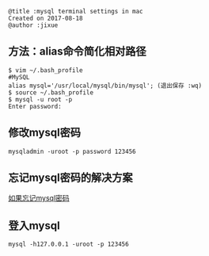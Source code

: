```
@title :mysql terminal settings in mac
Created on 2017-08-18
@author :jixue
```
## 方法：alias命令简化相对路径
```
$ vim ~/.bash_profile
#MySQL
alias mysql='/usr/local/mysql/bin/mysql'; (退出保存 :wq)
$ source ~/.bash_profile
$ mysql -u root -p
Enter password:
```

## 修改mysql密码
```
mysqladmin -uroot -p password 123456
```

## 忘记mysql密码的解决方案
[如果忘记mysql密码](http://fgyong.cn/2016/01/28/MAC-重置MySQL-root-密码/)

## 登入mysql
```
mysql -h127.0.0.1 -uroot -p 123456
```
